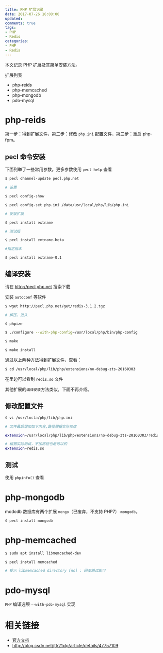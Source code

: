 ```yaml
---
title: PHP 扩展记录
date: 2017-07-26 16:00:00
updated:
comments: true
tags:
- PHP
- Redis
categories:
- PHP
- Redis
---
```


本文记录 PHP 扩展及其简单安装方法。

<!--more-->

扩展列表

* php-reids
* php-memcached
* php-mongodb
* pdo-mysql

# php-reids

第一步：得到扩展文件，第二步：修改 `php.ini` 配置文件，第三步：重启 php-fpm。

## pecl 命令安装

下面列举了一些常用参数，更多参数使用 `pecl help` 查看

```bash
$ pecl channel-update pecl.php.net

# 设置

$ pecl config-show

$ pecl config-set php.ini /data/usr/local/php/lib/php.ini

# 安装扩展

$ pecl install extname

# 测试版

$ pecl install extname-beta

#指定版本

$ pecl install extname-0.1
```

## 编译安装

请在 http://pecl.php.net 搜索下载  

安装 `autoconf` 等软件

```bash
$ wget http://pecl.php.net/get/redis-3.1.2.tgz

# 解压、进入

$ phpize

$ ./configure --with-php-config=/usr/local/php/bin/php-config

$ make

$ make install
```

通过以上两种方法得到扩展文件，查看：

```bash
$ cd /usr/local/php/lib/php/extensions/no-debug-zts-20160303
```

在里边可以看到 `redis.so` 文件

其他扩展的`编译安装`方法类似，下面不再介绍。

## 修改配置文件

```bash
$ vi /usr/locla/php/lib/php.ini

# 文件最后增加如下内容,路径根据实际修改

extension=/usr/local/php/lib/php/extensions/no-debug-zts-20160303/redis.so

# 根据实际测试，不加路径也是可以的
extension=redis.so
```

## 测试

使用 `phpinfo()` 查看

# php-mongodb

mododb 数据库有两个扩展 `mongo`（已废弃，不支持 PHP7） `mongodb`。

```bash
$ pecl install mongodb
```

# php-memcached

```bash
$ sudo apt install libmemcached-dev

$ pecl install memcached

# 提示 libmemcached directory [no] : 回车跳过即可
```

# pdo-mysql

`PHP` 编译选项 `--with-pdo-mysql` 实现

# 相关链接

* [官方文档](http://php.net/manual/zh/install.pecl.php)
* http://blog.csdn.net/jt521xlg/article/details/47757109
